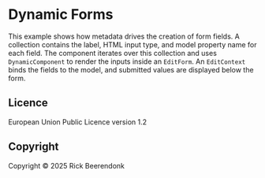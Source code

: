 # Dynamic Forms

This example shows how metadata drives the creation of form fields. A collection
contains the label, HTML input type, and model property name for each field. The
component iterates over this collection and uses `DynamicComponent` to render the
inputs inside an `EditForm`. An `EditContext` binds the fields to the model, and
submitted values are displayed below the form.

## Licence

European Union Public Licence version 1.2

## Copyright

Copyright © 2025 Rick Beerendonk
